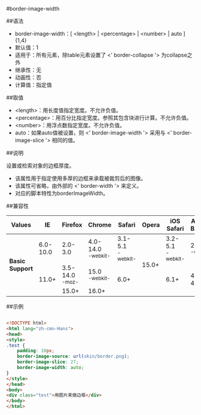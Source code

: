 #border-image-width

##语法

- border-image-width：[ &lt;length&gt; | &lt;percentage&gt; | &lt;number&gt; | auto ]{1,4}
- 默认值：1
- 适用于：所有元素，除table元素设置了 &lt;' border-collapse '&gt; 为collapse之外
- 继承性：无
- 动画性：否
- 计算值：指定值


##取值

- &lt;length&gt;：用长度值指定宽度。不允许负值。
- &lt;percentage&gt;：用百分比指定宽度。参照其包含块进行计算。不允许负值。
- &lt;number&gt;：用浮点数指定宽度。不允许负值。
- auto：如果auto值被设置，则 &lt;' border-image-width '&gt; 采用与 &lt;' border-image-slice '&gt; 相同的值。


##说明

设置或检索对象的边框厚度。

- 该属性用于指定使用多厚的边框来承载被裁剪后的图像。
- 该属性可省略，由外部的 &lt;' border-width '&gt; 来定义。
- 对应的脚本特性为borderImageWidth。


##兼容性


<table class="compatible">
<thead>
	<tr>
		<th>Values</th>
		<th>IE</th>
		<th>Firefox</th>
		<th>Chrome</th>
		<th>Safari</th>
		<th>Opera</th>
		<th>iOS Safari</th>
		<th>Android Browser</th>
		<th>Android Chrome</th>
	</tr>
</thead>
<tbody>
	<tr>
		<td rowspan="3"><strong>Basic Support</strong></td>
		<td class="unsupport">6.0-10.0</td>
		<td class="unsupport">2.0-3.0</td>
		<td class="partsupport">4.0-14.0<br><sup class="fix">-webkit-</sup></td>
		<td class="partsupport">3.1-5.1<br><sup class="fix">-webkit-</sup></td>
		<td class="support" rowspan="3">15.0+</td>
		<td class="partsupport">3.2-5.1<br><sup class="fix">-webkit-</sup></td>
		<td class="partsupport">2.1-4.3<br><sup class="fix">-webkit-</sup></td>
		<td class="support" rowspan="3">18.0+</td>
	</tr>
	<tr>
		<td class="support" rowspan="2">11.0+</td>
		<td class="partsupport">3.5-14.0<br><sup class="fix">-moz-</sup></td>
		<td class="support">15.0<br><sup class="fix">-webkit-</sup></td>
		<td class="support" rowspan="2">6.0+</td>
		<td class="support" rowspan="2">6.1+</td>
		<td class="support" rowspan="2">4.4-4.4.4</td>
	</tr>
	<tr>
		<td class="support">15.0+</td>
		<td class="support">16.0+</td>
	</tr>
</tbody>
</table>




##示例

```html

<!DOCTYPE html>
<html lang="zh-cmn-Hans">
<head>
<style>
.test {
	padding: 10px;
	border-image-source: url(skin/border.png);
	border-image-slice: 27;
	border-image-width: auto;
}
</style>
</head>
<body>
<div class="test">用图片来做边框</div>
</body>
</html>

```
